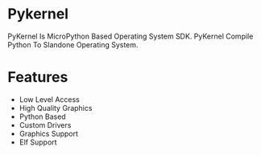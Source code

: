 # Pykernel
PyKernel Is MicroPython Based Operating System SDK. PyKernel Compile Python To Slandone Operating System.

# Features
- Low Level Access
- High Quality Graphics
- Python Based
- Custom Drivers
- Graphics Support
- Elf Support